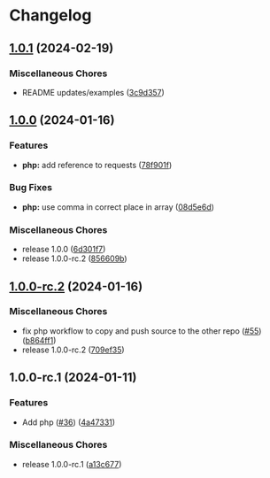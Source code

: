 # Changelog

## [1.0.1](https://github.com/flipt-io/flipt-server-sdks/compare/flipt-php-v1.0.0...flipt-php-v1.0.1) (2024-02-19)


### Miscellaneous Chores

* README updates/examples ([3c9d357](https://github.com/flipt-io/flipt-server-sdks/commit/3c9d3577588fdd8bf16af6792ecb1dffcd89bf8c))

## [1.0.0](https://github.com/flipt-io/flipt-server-sdks/compare/flipt-php-v1.0.0-rc.2...flipt-php-v1.0.0) (2024-01-16)


### Features

* **php:** add reference to requests ([78f901f](https://github.com/flipt-io/flipt-server-sdks/commit/78f901fe7eab67eaed6a9858ba04cb0a701ab2dc))


### Bug Fixes

* **php:** use comma in correct place in array ([08d5e6d](https://github.com/flipt-io/flipt-server-sdks/commit/08d5e6d606841d4136937fa1036af7f30c4de520))


### Miscellaneous Chores

* release 1.0.0 ([6d301f7](https://github.com/flipt-io/flipt-server-sdks/commit/6d301f71ff2059748ac2c6899aa10b1cd275b50d))
* release 1.0.0-rc.2 ([856609b](https://github.com/flipt-io/flipt-server-sdks/commit/856609ba9981d00ffbe855b660149fe782a87f61))

## [1.0.0-rc.2](https://github.com/flipt-io/flipt-server-sdks/compare/flipt-php-v1.0.0-rc.1...flipt-php-v1.0.0-rc.2) (2024-01-16)


### Miscellaneous Chores

* fix php workflow to copy and push source to the other repo ([#55](https://github.com/flipt-io/flipt-server-sdks/issues/55)) ([b864ff1](https://github.com/flipt-io/flipt-server-sdks/commit/b864ff149e57192ce55eedea29d20894ce5fa76e))
* release 1.0.0-rc.2 ([709ef35](https://github.com/flipt-io/flipt-server-sdks/commit/709ef35e9959ee5bdc6630b60599de04f29f667d))

## 1.0.0-rc.1 (2024-01-11)


### Features

* Add php ([#36](https://github.com/flipt-io/flipt-server-sdks/issues/36)) ([4a47331](https://github.com/flipt-io/flipt-server-sdks/commit/4a47331b0da56e55f0e31b312cffbe0e10248229))


### Miscellaneous Chores

* release 1.0.0-rc.1 ([a13c677](https://github.com/flipt-io/flipt-server-sdks/commit/a13c6774c6a6c1c125e299ce0ec4267ed2bbb4cf))
